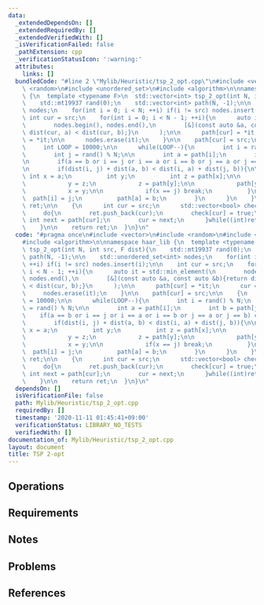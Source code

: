 ```yaml
---
data:
  _extendedDependsOn: []
  _extendedRequiredBy: []
  _extendedVerifiedWith: []
  _isVerificationFailed: false
  _pathExtension: cpp
  _verificationStatusIcon: ':warning:'
  attributes:
    links: []
  bundledCode: "#line 2 \"Mylib/Heuristic/tsp_2_opt.cpp\"\n#include <vector>\n#include\
    \ <random>\n#include <unordered_set>\n#include <algorithm>\n\nnamespace haar_lib\
    \ {\n  template <typename F>\n  std::vector<int> tsp_2_opt(int N, int src, F dist){\n\
    \    std::mt19937 rand(0);\n    std::vector<int> path(N, -1);\n\n    std::unordered_set<int>\
    \ nodes;\n    for(int i = 0; i < N; ++i) if(i != src) nodes.insert(i);\n\n   \
    \ int cur = src;\n    for(int i = 0; i < N - 1; ++i){\n      auto it = std::min_element(\n\
    \        nodes.begin(), nodes.end(),\n        [&](const auto &a, const auto &b){return\
    \ dist(cur, a) < dist(cur, b);}\n      );\n\n      path[cur] = *it;\n      cur\
    \ = *it;\n\n      nodes.erase(it);\n    }\n\n    path[cur] = src;\n\n    {\n \
    \     int LOOP = 10000;\n\n      while(LOOP--){\n        int i = rand() % N;\n\
    \        int j = rand() % N;\n\n        int a = path[i];\n        int b = path[j];\n\
    \n        if(a == b or i == j or i == a or i == b or j == a or j == b) continue;\n\
    \n        if(dist(i, j) + dist(a, b) < dist(i, a) + dist(j, b)){\n\n         \
    \ int x = a;\n          int y;\n          int z = path[x];\n\n          while(true){\n\
    \            y = z;\n            z = path[y];\n\n            path[y] = x;\n\n\
    \            x = y;\n\n            if(x == j) break;\n          }\n\n        \
    \  path[i] = j;\n          path[a] = b;\n        }\n      }\n    }\n\n    std::vector<int>\
    \ ret;\n\n    {\n      int cur = src;\n      std::vector<bool> check(N);\n\n \
    \     do{\n        ret.push_back(cur);\n        check[cur] = true;\n\n       \
    \ int next = path[cur];\n        cur = next;\n      }while((int)ret.size() < N);\n\
    \    }\n\n    return ret;\n  }\n}\n"
  code: "#pragma once\n#include <vector>\n#include <random>\n#include <unordered_set>\n\
    #include <algorithm>\n\nnamespace haar_lib {\n  template <typename F>\n  std::vector<int>\
    \ tsp_2_opt(int N, int src, F dist){\n    std::mt19937 rand(0);\n    std::vector<int>\
    \ path(N, -1);\n\n    std::unordered_set<int> nodes;\n    for(int i = 0; i < N;\
    \ ++i) if(i != src) nodes.insert(i);\n\n    int cur = src;\n    for(int i = 0;\
    \ i < N - 1; ++i){\n      auto it = std::min_element(\n        nodes.begin(),\
    \ nodes.end(),\n        [&](const auto &a, const auto &b){return dist(cur, a)\
    \ < dist(cur, b);}\n      );\n\n      path[cur] = *it;\n      cur = *it;\n\n \
    \     nodes.erase(it);\n    }\n\n    path[cur] = src;\n\n    {\n      int LOOP\
    \ = 10000;\n\n      while(LOOP--){\n        int i = rand() % N;\n        int j\
    \ = rand() % N;\n\n        int a = path[i];\n        int b = path[j];\n\n    \
    \    if(a == b or i == j or i == a or i == b or j == a or j == b) continue;\n\n\
    \        if(dist(i, j) + dist(a, b) < dist(i, a) + dist(j, b)){\n\n          int\
    \ x = a;\n          int y;\n          int z = path[x];\n\n          while(true){\n\
    \            y = z;\n            z = path[y];\n\n            path[y] = x;\n\n\
    \            x = y;\n\n            if(x == j) break;\n          }\n\n        \
    \  path[i] = j;\n          path[a] = b;\n        }\n      }\n    }\n\n    std::vector<int>\
    \ ret;\n\n    {\n      int cur = src;\n      std::vector<bool> check(N);\n\n \
    \     do{\n        ret.push_back(cur);\n        check[cur] = true;\n\n       \
    \ int next = path[cur];\n        cur = next;\n      }while((int)ret.size() < N);\n\
    \    }\n\n    return ret;\n  }\n}\n"
  dependsOn: []
  isVerificationFile: false
  path: Mylib/Heuristic/tsp_2_opt.cpp
  requiredBy: []
  timestamp: '2020-11-11 01:45:41+09:00'
  verificationStatus: LIBRARY_NO_TESTS
  verifiedWith: []
documentation_of: Mylib/Heuristic/tsp_2_opt.cpp
layout: document
title: TSP 2-opt
---
```


## Operations

## Requirements

## Notes

## Problems

## References
